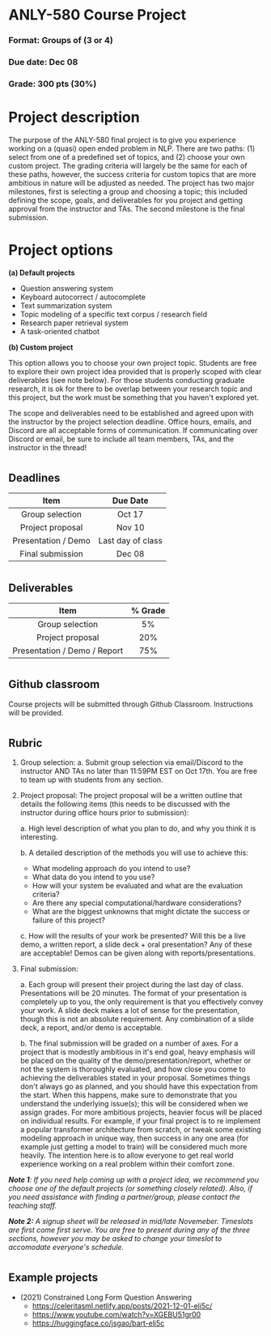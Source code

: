 # ANLY-580 Course Project

### Format: Groups of (3 or 4)

### Due date: Dec 08

### Grade: 300 pts (30%)

#
# Project description

The purpose of the ANLY-580 final project is to give you experience working on a (quasi) open ended problem in NLP. There are two paths: (1) select from one of a predefined set of topics, and (2) choose your own custom project. The grading criteria will largely be the same for each of these paths, however, the success criteria for custom topics that are more ambitious in nature will be adjusted as needed. The project has two major milestones, first is selecting a group and choosing a topic; this included defining the scope, goals, and deliverables for you project and getting approval from the instructor and TAs. The second milestone is the final submission.

# 
# Project options

**(a) Default projects**

- Question answering system
- Keyboard autocorrect / autocomplete
- Text summarization system
- Topic modeling of a specific text corpus / research field
- Research paper retrieval system
- A task-oriented chatbot


**(b) Custom project**

This option allows you to choose your own project topic. Students are free to explore their own project idea provided that is properly scoped with clear deliverables (see note below). For those students conducting graduate research, it is ok for there to be overlap between your research topic and this project, but the work must be something that you haven't explored yet.

The scope and deliverables need to be established and agreed upon with the instructor by the project selection deadline. Office hours, emails, and Discord are all acceptable forms of communication. If communicating over Discord or email, be sure to include all team members, TAs, and the instructor in the thread!

#
## Deadlines

|   Item              | Due Date |
| :-----------------: | :------: |
| Group selection     |  Oct 17  |
| Project proposal    |  Nov 10  |
| Presentation / Demo |  Last day of class |
| Final submission | Dec 08 |

#
## Deliverables

|   Item              | % Grade  |
| :-----------------: | :------: |
| Group selection     |     5%   |
| Project proposal    |    20%   | 
| Presentation / Demo / Report |    75%   |

#
## Github classroom

Course projects will be submitted through Github Classroom. Instructions will be provided.

#
## Rubric

1. Group selection:
    a. Submit group selection via email/Discord to the instructor AND TAs no later than 11:59PM EST on Oct 17th. You are free to team up with students from any section.

2. Project proposal: The project proposal will be a written outline that details the following items (this needs to be discussed with the instructor during office hours prior to submission):

    a. High level description of what you plan to do, and why you think it is interesting.

    b. A detailed description of the methods you will use to achieve this:
    * What modeling approach do you intend to use?
    * What data do you intend to you use?
    * How will your system be evaluated and what are the evaluation criteria?
    * Are there any special computational/hardware considerations?
    * What are the biggest unknowns that might dictate the success or failure of this project?

    c. How will the results of your work be presented? Will this be a live demo, a written report, a slide deck + oral presentation? Any of these are acceptable! Demos can be given along with reports/presentations.

3. Final submission: 
   
   a. Each group will present their project during the last day of class. Presentations will be 20 minutes. The format of your presentation is completely up to you, the only requirement is that you effectively convey your work. A slide deck makes a lot of sense for the presentation, though this is not an absolute requirement. Any combination of a slide deck, a report, and/or demo is acceptable.
   
   b. The final submission will be graded on a number of axes. For a project that is modestly ambitious in it's end goal, heavy emphasis will be placed on the quality of the demo/presentation/report, whether or not the system is thoroughly evaluated, and how close you come to achieving the deliverables stated in your proposal. Sometimes things don't always go as planned, and you should have this expectation from the start. When this happens, make sure to demonstrate that you understand the underlying issue(s); this will be considered when we assign grades. For more ambitious projects, heavier focus will be placed on individual results. For example, if your final project is to re implement a popular transformer architecture from scratch, or tweak some existing modeling approach in unique way, then success in any one area (for example just getting a model to train) will be considered much more heavily. The intention here is to allow everyone to get real world experience working on a real problem within their comfort zone.

***Note 1**: If you need help coming up with a project idea, we recommend you choose one of the default projects (or something closely related). Also, if you need assistance with finding a partner/group, please contact the teaching staff.*

***Note 2:** A signup sheet will be released in mid/late Novemeber. Timeslots are first come first serve. You are free to present during any of the three sections, however you may be asked to change your timeslot to accomodate everyone's schedule.*

#
## Example projects

- (2021) Constrained Long Form Question Answering
  - https://celeritasml.netlify.app/posts/2021-12-01-eli5c/
  - https://www.youtube.com/watch?v=XGEBU51gr00
  - https://huggingface.co/jsgao/bart-eli5c
